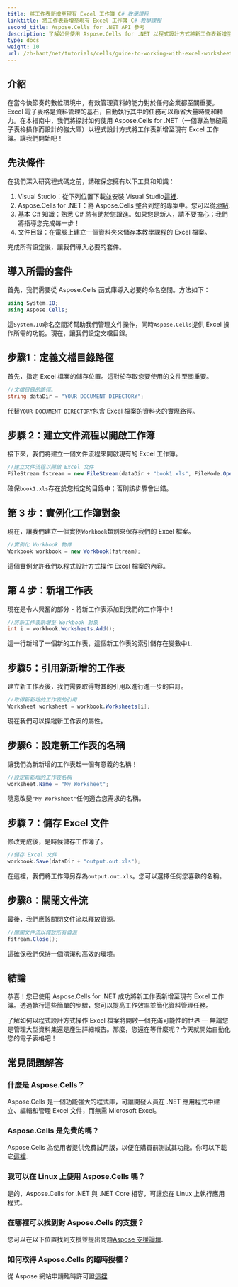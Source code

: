 ```yaml
---
title: 將工作表新增至現有 Excel 工作簿 C# 教學課程
linktitle: 將工作表新增至現有 Excel 工作簿 C# 教學課程
second_title: Aspose.Cells for .NET API 參考
description: 了解如何使用 Aspose.Cells for .NET 以程式設計方式將新工作表新增至現有 Excel 工作簿。本逐步指南涵蓋了保存修改後的工作簿的內容，使開發人員可以輕鬆完成工作。
type: docs
weight: 10
url: /zh-hant/net/tutorials/cells/guide-to-working-with-excel-worksheets/adding-worksheet-to-existing-excel-workbook-csharp-tutorial/
---
```

## 介紹

在當今快節奏的數位環境中，有效管理資料的能力對於任何企業都至關重要。 Excel 電子表格是資料管理的基石，自動執行其中的任務可以節省大量時間和精力。在本指南中，我們將探討如何使用 Aspose.Cells for .NET（一個專為無縫電子表格操作而設計的強大庫）以程式設計方式將工作表新增至現有 Excel 工作簿。讓我們開始吧！

## 先決條件

在我們深入研究程式碼之前，請確保您擁有以下工具和知識：

1.  Visual Studio：從下列位置下載並安裝 Visual Studio[這裡](https://visualstudio.microsoft.com/vs/).
2. Aspose.Cells for .NET：將 Aspose.Cells 整合到您的專案中。您可以從[地點](https://releases.aspose.com/cells/net/).
3. 基本 C# 知識：熟悉 C# 將有助於您跟進。如果您是新人，請不要擔心；我們將指導您完成每一步！
4. 文件目錄：在電腦上建立一個資料夾來儲存本教學課程的 Excel 檔案。

完成所有設定後，讓我們導入必要的套件。

## 導入所需的套件

首先，我們需要從 Aspose.Cells 函式庫導入必要的命名空間。方法如下：

```csharp
using System.IO;
using Aspose.Cells;
```

這`System.IO`命名空間將幫助我們管理文件操作，同時`Aspose.Cells`提供 Excel 操作所需的功能。現在，讓我們設定文檔目錄。

## 步驟1：定義文檔目錄路徑

首先，指定 Excel 檔案的儲存位置。這對於存取您要使用的文件至關重要。

```csharp
//文檔目錄的路徑。
string dataDir = "YOUR DOCUMENT DIRECTORY";
```

代替`YOUR DOCUMENT DIRECTORY`包含 Excel 檔案的資料夾的實際路徑。

## 步驟 2：建立文件流程以開啟工作簿

接下來，我們將建立一個文件流程來開啟現有的 Excel 工作簿。

```csharp
//建立文件流程以開啟 Excel 文件
FileStream fstream = new FileStream(dataDir + "book1.xls", FileMode.Open);
```

確保`book1.xls`存在於您指定的目錄中；否則該步驟會出錯。

## 第 3 步：實例化工作簿對象

現在，讓我們建立一個實例`Workbook`類別來保存我們的 Excel 檔案。

```csharp
//實例化 Workbook 物件
Workbook workbook = new Workbook(fstream);
```

這個實例允許我們以程式設計方式操作 Excel 檔案的內容。

## 第 4 步：新增工作表

現在是令人興奮的部分 - 將新工作表添加到我們的工作簿中！

```csharp
//將新工作表新增至 Workbook 對象
int i = workbook.Worksheets.Add();
```

這一行新增了一個新的工作表，這個新工作表的索引儲存在變數中`i`.

## 步驟5：引用新新增的工作表

建立新工作表後，我們需要取得對其的引用以進行進一步的自訂。

```csharp
//取得新新增的工作表的引用
Worksheet worksheet = workbook.Worksheets[i];
```

現在我們可以操縱新工作表的屬性。

## 步驟6：設定新工作表的名稱

讓我們為新新增的工作表起一個有意義的名稱！

```csharp
//設定新新增的工作表名稱
worksheet.Name = "My Worksheet";
```

隨意改變`"My Worksheet"`任何適合您需求的名稱。

## 步驟 7：儲存 Excel 文件

修改完成後，是時候儲存工作簿了。

```csharp
//儲存 Excel 文件
workbook.Save(dataDir + "output.out.xls");
```

在這裡，我們將工作簿另存為`output.out.xls`。您可以選擇任何您喜歡的名稱。

## 步驟8：關閉文件流

最後，我們應該關閉文件流以釋放資源。

```csharp
//關閉文件流以釋放所有資源
fstream.Close();
```

這確保我們保持一個清潔和高效的環境。

## 結論

恭喜！您已使用 Aspose.Cells for .NET 成功將新工作表新增至現有 Excel 工作簿。透過執行這些簡單的步驟，您可以提高工作效率並簡化資料管理任務。 

了解如何以程式設計方式操作 Excel 檔案將開啟一個充滿可能性的世界 — 無論您是管理大型資料集還是產生詳細報告。那麼，您還在等什麼呢？今天就開始自動化您的電子表格吧！

## 常見問題解答

### 什麼是 Aspose.Cells？
Aspose.Cells 是一個功能強大的程式庫，可讓開發人員在 .NET 應用程式中建立、編輯和管理 Excel 文件，而無需 Microsoft Excel。

### Aspose.Cells 是免費的嗎？
 Aspose.Cells 為使用者提供免費試用版，以便在購買前測試其功能。你可以下載它[這裡](https://releases.aspose.com/cells/net/).

### 我可以在 Linux 上使用 Aspose.Cells 嗎？
是的，Aspose.Cells for .NET 與 .NET Core 相容，可讓您在 Linux 上執行應用程式。

### 在哪裡可以找到對 Aspose.Cells 的支援？
您可以在以下位置找到支援並提出問題[Aspose 支援論壇](https://forum.aspose.com/c/cells/9).

### 如何取得 Aspose.Cells 的臨時授權？
從 Aspose 網站申請臨時許可證[這裡](https://purchase.conholdate.com/temporary-license/).